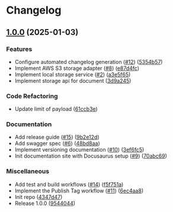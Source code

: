 # Changelog

## [1.0.0](https://github.com/uncefact/project-identity-resolver/compare/v1.0.0...v1.0.0) (2025-01-03)


### Features

* Configure automated changelog generation ([#12](https://github.com/uncefact/project-identity-resolver/issues/12)) ([5354b57](https://github.com/uncefact/project-identity-resolver/commit/5354b57907ff2f81d5db24e754597cf18d874db1))
* Implement AWS S3 storage adapter ([#8](https://github.com/uncefact/project-identity-resolver/issues/8)) ([e87d4fc](https://github.com/uncefact/project-identity-resolver/commit/e87d4fc2daff566962131cc092067ceb9e8bfbca))
* Implement local storage service ([#2](https://github.com/uncefact/project-identity-resolver/issues/2)) ([a3e5f65](https://github.com/uncefact/project-identity-resolver/commit/a3e5f65441bd686733e01177c03626bfc01c09d4))
* Implement storage api for document ([3d9a245](https://github.com/uncefact/project-identity-resolver/commit/3d9a2455ea96e07cd5288344733112c7206a0817))


### Code Refactoring

* Update limit of payload ([61ccb3e](https://github.com/uncefact/project-identity-resolver/commit/61ccb3e32e4db665a7c7b471bb1b7a8cc97331bb))


### Documentation

* Add release guide ([#15](https://github.com/uncefact/project-identity-resolver/issues/15)) ([9b2e12d](https://github.com/uncefact/project-identity-resolver/commit/9b2e12d68fb614da61378252058477f0f694baaa))
* Add swagger spec ([#6](https://github.com/uncefact/project-identity-resolver/issues/6)) ([48bd8aa](https://github.com/uncefact/project-identity-resolver/commit/48bd8aaba8af89b229fae795da3a46c0e6d89f98))
* Implement versioning documentation ([#10](https://github.com/uncefact/project-identity-resolver/issues/10)) ([3ef6fc5](https://github.com/uncefact/project-identity-resolver/commit/3ef6fc52ef6ac944f701f7cd791ede38694304db))
* Init documentation site with Docusaurus setup ([#9](https://github.com/uncefact/project-identity-resolver/issues/9)) ([70abc69](https://github.com/uncefact/project-identity-resolver/commit/70abc698c090d51e2c59c7cb2d47bcc0f080fa75))


### Miscellaneous

* Add test and build workflows ([#14](https://github.com/uncefact/project-identity-resolver/issues/14)) ([f5f751a](https://github.com/uncefact/project-identity-resolver/commit/f5f751a22799512ce0a948bc3a573997b3a9031d))
* Implement the Publish Tag workflow ([#11](https://github.com/uncefact/project-identity-resolver/issues/11)) ([6ec4aa8](https://github.com/uncefact/project-identity-resolver/commit/6ec4aa8e13f1ed3022fa6af56e54928563ff726f))
* Init repo ([4347d47](https://github.com/uncefact/project-identity-resolver/commit/4347d472c6c938a967459da01e41c4d4d390b9b0))
* Release 1.0.0 ([9544044](https://github.com/uncefact/project-identity-resolver/commit/954404413f5e8d663d4cf50861ab070d88337555))
